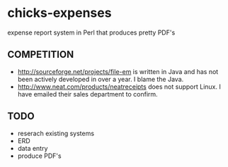 chicks-expenses
===============

expense report system in Perl that produces pretty PDF's

COMPETITION
-----------

* http://sourceforge.net/projects/file-em is written in Java and has not been actively developed in over a year.  I blame the Java.
* http://www.neat.com/products/neatreceipts does not support Linux.  I have emailed their sales department to confirm.

TODO
----
* reserach existing systems
* ERD
* data entry
* produce PDF's
